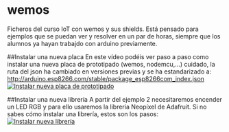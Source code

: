 # wemos
Ficheros del curso IoT con wemos y sus shields. Está pensado para ejemplos que se puedan ver y resolver en un par de horas, siempre que los alumnos ya hayan trabajdo con arduino previamente.

##Instalar una nueva placa
En este vídeo podéis ver paso a paso como instalar una nueva placa de prototipado (wemos, nodemcu,...) cuidado, la ruta del json ha cambiado en versiones previas y se ha estandarizado a:
http://arduino.esp8266.com/stable/package_esp8266com_index.json
[![Instalar nueva placa de prototipado](https://j.gifs.com/APDP1z.gif)](https://www.youtube.com/watch?v=14jI7ineMzM)

##Instalar una nueva librería
A partir del ejemplo 2 necesitaremos encender un LED RGB y para ello usaremos la librería Neopíxel de Adafruit. Si no sabes cómo instalar una librería, estos son los pasos:
[![Instalar nueva librería](https://j.gifs.com/0VRV9X.gif)](https://www.youtube.com/watch?v=RzLoHEC_0e8)

